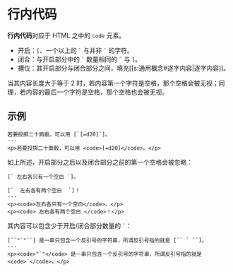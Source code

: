 # 行内代码

**行内代码**对应于 HTML 之中的 `code` 元素。

- 开启：`[`、一个以上的 `` ` `` 与并非 `` ` `` 的字符。
- 闭合：与开启部分中的 `` ` `` 数量相同的 `` ` `` 与 `]`。
- 槽位：其开启部分与闭合部分之间，填充[[s:通用概念#逐字内容|逐字内容]]。

当其内容长度大于等于 2 时，若内容第一个字符是空格，那个空格会被无视；同<wbr />
理，若内容的最后一个字符是空格，那个空格也会被无视。

## 示例

```example
若要投掷二十面骰，可以用 [`[=d20]`]。
···
<p>若要投掷二十面骰，可以用 <code>[=d20]</code>。</p>
```

如上所述，开启部分之后以及闭合部分之前的第一个空格会被忽略：

```example
[` 左右各只有一个空白 `]。

[`  左右各有两个空白  `]！
···
<p><code>左右各只有一个空白</code>。</p>
<p><code> 左右各有两个空白 </code>！</p>
```

其内容可以包含少于开启/闭合部分数量的 `` ` ``：

```example
[``"`"``] 是一串只包含一个反引号的字符串，所谓反引号指的就是 [`` ` ``]。
···
<p><code>"`"</code> 是一串只包含一个反引号的字符串，所谓反引号指的就是 <code>`</code>。</p>
```
